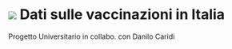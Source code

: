 # <img src="https://www.governo.it/it/cscovid19/report-vaccini/logo.png"> Dati sulle vaccinazioni in Italia
Progetto Universitario in collabo. con Danilo Caridi
